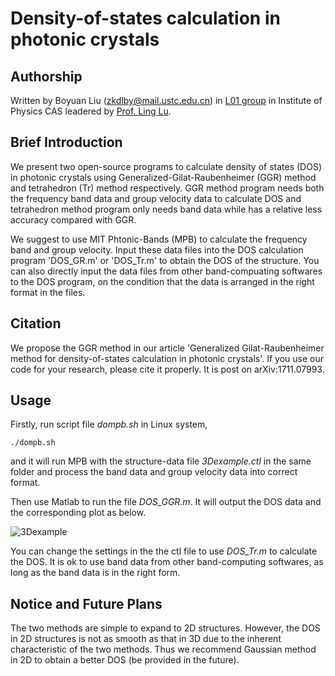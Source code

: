 Density-of-states calculation in photonic crystals
=====================================================

Authorship
----------------------------------------
Written by Boyuan Liu (zkdlby@mail.ustc.edu.cn) in [L01 group](http://l01.iphy.ac.cn/L01web-English/html/index-english.html) in Institute of Physics CAS leadered by [Prof. Ling Lu](http://l01.iphy.ac.cn/linglu/). 

Brief Introduction
----------------------------------------

We present two open-source programs to calculate density of states (DOS) in photonic crystals using Generalized-Gilat-Raubenheimer (GGR) method and tetrahedron (Tr) method respectively. GGR method program needs both the frequency band data and group velocity data to calculate DOS and tetrahedron method program only needs band data while has a relative less accuracy compared with GGR. 

We suggest to use MIT Phtonic-Bands (MPB) to calculate the frequency band and group velocity. Input these data files into the DOS calculation program 'DOS_GR.m' or 'DOS_Tr.m' to obtain the DOS of the structure. You can also directly input the data files from other band-compuating softwares to the DOS program, on the condition that the data is arranged in the right format in the files.

Citation
----------------------------------------

We propose the GGR method in our article 'Generalized Gilat-Raubenheimer method for density-of-states calculation in photonic crystals'. If you use our code for your research, please cite it properly. It is post on arXiv:1711.07993.

Usage
----------------------------------------
Firstly, run script file *dompb.sh* in Linux system,

    ./dompb.sh
    
and it will run MPB with the structure-data file *3Dexample.ctl* in the same folder and process the band data and group velocity data into correct format.

Then use Matlab to run the file *DOS_GGR.m*. It will output the DOS data and the corresponding plot as below.

![3Dexample](https://github.com/boyuanliuoptics/DOS-calculation/raw/master/3Dexample.bmp)

You can change the settings in the the ctl file to use *DOS_Tr.m* to calculate the DOS. It is ok to use band data from other band-computing softwares, as long as the band data is in the right form.

Notice and Future Plans
----------------------------------------
The two methods are simple to expand to 2D structures. However, the DOS in 2D structures is not as smooth as that in 3D due to the inherent characteristic of the two methods. Thus we recommend Gaussian method in 2D to obtain a better DOS (be provided in the future).
